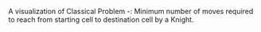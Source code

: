 A visualization of Classical Problem -: Minimum number of moves required to reach from starting cell to destination cell by a Knight.
